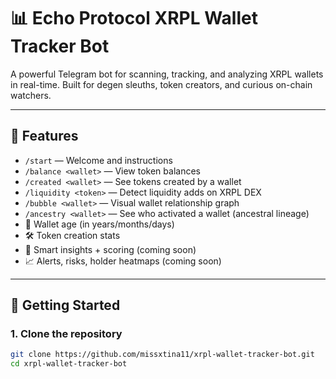 # 📊 Echo Protocol XRPL Wallet Tracker Bot

A powerful Telegram bot for scanning, tracking, and analyzing XRPL wallets in real-time. Built for degen sleuths, token creators, and curious on-chain watchers.

---

## 🧠 Features

- `/start` — Welcome and instructions
- `/balance <wallet>` — View token balances
- `/created <wallet>` — See tokens created by a wallet
- `/liquidity <token>` — Detect liquidity adds on XRPL DEX
- `/bubble <wallet>` — Visual wallet relationship graph
- `/ancestry <wallet>` — See who activated a wallet (ancestral lineage)
- 🧓 Wallet age (in years/months/days)
- 🛠 Token creation stats
- 🧠 Smart insights + scoring (coming soon)
- 📈 Alerts, risks, holder heatmaps (coming soon)

---

## 🚀 Getting Started

### 1. Clone the repository

```bash
git clone https://github.com/missxtina11/xrpl-wallet-tracker-bot.git
cd xrpl-wallet-tracker-bot

